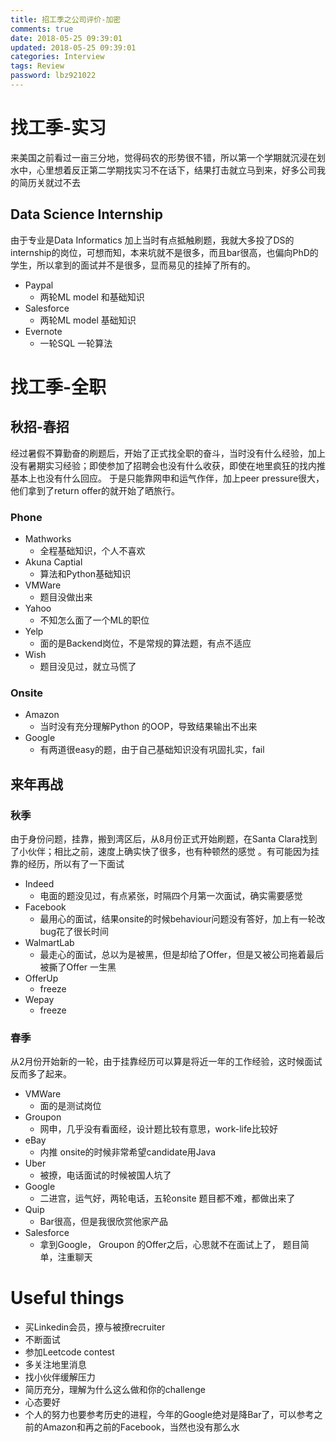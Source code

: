```yaml
---
title: 招工季之公司评价-加密
comments: true
date: 2018-05-25 09:39:01
updated: 2018-05-25 09:39:01
categories: Interview
tags: Review
password: lbz921022
---
```

# 找工季-实习
来美国之前看过一亩三分地，觉得码农的形势很不错，所以第一个学期就沉浸在划水中，心里想着反正第二学期找实习不在话下，结果打击就立马到来，好多公司我的简历关就过不去
## Data Science Internship
由于专业是Data Informatics 加上当时有点抵触刷题，我就大多投了DS的internship的岗位，可想而知，本来坑就不是很多，而且bar很高，也偏向PhD的学生，所以拿到的面试并不是很多，显而易见的挂掉了所有的。

- Paypal
	- 两轮ML model 和基础知识
- Salesforce
	- 两轮ML model 基础知识
- Evernote
	- 一轮SQL 一轮算法

# 找工季-全职
## 秋招-春招
经过暑假不算勤奋的刷题后，开始了正式找全职的奋斗，当时没有什么经验，加上没有暑期实习经验；即使参加了招聘会也没有什么收获，即使在地里疯狂的找内推基本上也没有什么回应。 于是只能靠网申和运气作伴，加上peer pressure很大，他们拿到了return offer的就开始了晒旅行。
### Phone
- Mathworks
	- 全程基础知识，个人不喜欢
- Akuna Captial
	- 算法和Python基础知识
- VMWare
	- 题目没做出来
- Yahoo
	- 不知怎么面了一个ML的职位
- Yelp
	- 面的是Backend岗位，不是常规的算法题，有点不适应
- Wish
	- 题目没见过，就立马慌了

### Onsite
- Amazon
	- 当时没有充分理解Python 的OOP，导致结果输出不出来
- Google
	- 有两道很easy的题，由于自己基础知识没有巩固扎实，fail

## 来年再战
### 秋季
由于身份问题，挂靠，搬到湾区后，从8月份正式开始刷题，在Santa Clara找到了小伙伴；相比之前，速度上确实快了很多，也有种顿然的感觉
。有可能因为挂靠的经历，所以有了一下面试

- Indeed
	- 电面的题没见过，有点紧张，时隔四个月第一次面试，确实需要感觉
- Facebook
	- 最用心的面试，结果onsite的时候behaviour问题没有答好，加上有一轮改bug花了很长时间
- WalmartLab
	- 最走心的面试，总以为是被黑，但是却给了Offer，但是又被公司拖着最后被撕了Offer 一生黑
- OfferUp
	- freeze
- Wepay
	- freeze

### 春季
从2月份开始新的一轮，由于挂靠经历可以算是将近一年的工作经验，这时候面试反而多了起来。

- VMWare
	- 面的是测试岗位
- Groupon
	- 网申，几乎没有看面经，设计题比较有意思，work-life比较好
- eBay
	- 内推 onsite的时候非常希望candidate用Java
- Uber
	- 被撩，电话面试的时候被国人坑了
- Google
	- 二进宫，运气好，两轮电话，五轮onsite 题目都不难，都做出来了
- Quip
	- Bar很高，但是我很欣赏他家产品
- Salesforce
	- 拿到Google， Groupon 的Offer之后，心思就不在面试上了， 题目简单，注重聊天

# Useful things
- 买Linkedin会员，撩与被撩recruiter
- 不断面试
- 参加Leetcode contest
- 多关注地里消息
- 找小伙伴缓解压力
- 简历充分，理解为什么这么做和你的challenge
- 心态要好
- 个人的努力也要参考历史的进程，今年的Google绝对是降Bar了，可以参考之前的Amazon和再之前的Facebook，当然也没有那么水